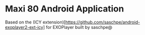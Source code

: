 # Maxi 80 Android Application

Based on the (ICY extension)[https://github.com/saschpe/android-exoplayer2-ext-icy] for EXOPlayer built by saschpe@ 

